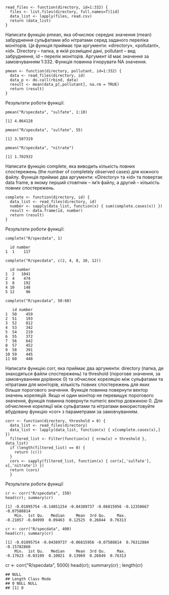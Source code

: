 ```
read_files <- function(directory, id=1:332) {
  files <- list.files(directory, full.names=T)[id]
  data_list <- lapply(files, read.csv) 
  return (data_list)
}
```
Написати функцію pmean, яка обчислює середнє значення (mean)
забруднення сульфатами або нітратами серед заданого переліка
моніторів. Ця функція приймає три аргументи: «directory», «pollutant»,
«id». Directory – папка, в якій розміщені дані, pollutant – вид забруднення,
id – перелік моніторів. Аргумент id має значення за замовчуванням 1:332.
Функція повинна ігнорувати NA значення.
```
pmean <- function(directory, pollutant, id=1:332) {
  data <- read_files(directory, id)
  data_p <- do.call(rbind, data)
  result <- mean(data_p[,pollutant], na.rm = TRUE)
  return (result)
}
```
Результати роботи функції:
```
pmean("R/specdata", "sulfate", 1:10)
```
```
[1] 4.064128
```
```
pmean("R/specdata", "sulfate", 55)
```
```
[1] 3.587319
```
```
pmean("R/specdata", "nitrate")
```
```
[1] 1.702932
```
Написати функцію complete, яка виводить кількість повних спостережень (the number of completely observed cases) для кожного файлу. Функція приймає два аргументи: «Directory» та «id» та повертає data frame, в якому перший стовпчик – ім’я файлу, а другий – кількість повних спостережень.
```
complete <- function(directory, id) {
  data_list <- read_files(directory, id)
  number <- sapply(data_list, function(x) { sum(complete.cases(x)) })
  result <- data.frame(id, number)
  return (result)
}
```
Результати роботи функції:
```
complete("R/specdata", 1)
```
```
  id number
1  1    117
```
```
complete("R/specdata", c(2, 4, 8, 10, 12))
```
```
  id number
1  2   1041
2  4    474
3  8    192
4 10    148
5 12     96
```
```
complete("R/specdata", 50:60)
```
```
   id number
1  50    459
2  51    193
3  52    812
4  53    342
5  54    219
6  55    372
7  56    642
8  57    452
9  58    391
10 59    445
11 60    448
```
Написати функцію corr, яка приймає два аргументи: directory (папка, де знаходяться файли спостережень) та threshold (порогове значення, за замовчуванням дорівнює 0) та обчислює кореляцію між сульфатами та нітратами для моніторів, кількість повних спостережень для яких більше порогового значення. Функція повинна повернути вектор значень кореляцій. Якщо ні один монітор не перевищує порогового значення, функція повинна повернути numeric вектор довжиною 0. Для обчислення кореляції між сульфатами та нітратами використовуйте вбудовану функцію «cor» з параметрами за замовчуванням.
```
corr <- function(directory, threshold = 0) {
  data_list <- read_files(directory)
  data_list <- lapply(data_list, function(x) { x[complete.cases(x),] })
  filtered_list <- Filter(function(x) { nrow(x) > threshold }, data_list)
  if (length(filtered_list) == 0) {
    return (c())
  }
  cors <- sapply(filtered_list, function(x) { cor(x[,'sulfate'], x[,'nitrate']) })
  return (cors)
  }
```
Результати роботи функції
```
cr <- corr("R/specdata", 150)
head(cr); summary(cr)
```
```
[1] -0.01895754 -0.14051254 -0.04389737 -0.06815956 -0.12350667 -0.07588814
    Min.  1st Qu.   Median     Mean  3rd Qu.     Max. 
-0.21057 -0.04999  0.09463  0.12525  0.26844  0.76313 
```
```
cr <- corr("R/specdata", 400)
head(cr); summary(cr)
```
```
[1] -0.01895754 -0.04389737 -0.06815956 -0.07588814  0.76312884 -0.15782860
    Min.  1st Qu.   Median     Mean  3rd Qu.     Max. 
-0.17623 -0.03109  0.10021  0.13969  0.26849  0.76313
```
cr <- corr("R/specdata", 5000)
head(cr); summary(cr) ; length(cr)
```
## NULL
## Length Class Mode
## 0 NULL NULL
## [1] 0
```

